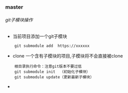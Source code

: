 ### master

###### git子模块操作
* 当前项目添加一个git子模块
```
    git submodule add  https://xxxxxx
```
* clone 一个含有子模块的项目,子模块将不会直接被clone
```
    根目录执行命令：注意git版本不要过低
    git submodule init  （初始化子模块）
    git submodule update（更新最新子模块）
```
* 